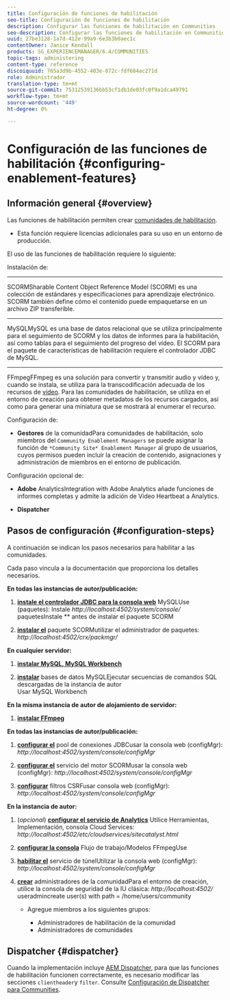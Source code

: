 ```yaml
---
title: Configuración de funciones de habilitación
seo-title: Configuración de funciones de habilitación
description: Configurar las funciones de habilitación en Communities
seo-description: Configurar las funciones de habilitación en Communities
uuid: 27be3128-1a7d-412e-99a9-6e3b3b0aec1c
contentOwner: Janice Kendall
products: SG_EXPERIENCEMANAGER/6.4/COMMUNITIES
topic-tags: administering
content-type: reference
discoiquuid: 765a3d9b-4552-403e-872c-fdf684ac271d
role: Administrador
translation-type: tm+mt
source-git-commit: 75312539136bb53cf1db1de03fc0f9a1dca49791
workflow-type: tm+mt
source-wordcount: '449'
ht-degree: 0%

---
```



# Configuración de las funciones de habilitación {#configuring-enablement-features}

## Información general {#overview}

Las funciones de habilitación permiten crear [comunidades de habilitación](overview.md#enablement-community).

* Esta función requiere licencias adicionales para su uso en un entorno de producción.

El uso de las funciones de habilitación requiere lo siguiente:

Instalación de:

* ****
SCORMSharable Content Object Reference Model (SCORM) es una colección de estándares y especificaciones para aprendizaje electrónico. SCORM también define cómo el contenido puede empaquetarse en un archivo ZIP transferible.

* ****
MySQLMySQL es una base de datos relacional que se utiliza principalmente para el seguimiento de SCORM y los datos de informes para la habilitación, así como tablas para el seguimiento del progreso del vídeo. El SCORM para el paquete de características de habilitación requiere el controlador JDBC de MySQL.

* ****
FFmpegFFmpeg es una solución para convertir y transmitir audio y vídeo y, cuando se instala, se utiliza para la transcodificación adecuada de los recursos de  [vídeo](../../help/sites-authoring/default-components-foundation.md#video). Para las comunidades de habilitación, se utiliza en el entorno de creación para obtener metadatos de los recursos cargados, así como para generar una miniatura que se mostrará al enumerar el recurso.

Configuración de:

* **Gestores**
de la comunidadPara comunidades de habilitación, solo miembros del 
`Community Enablement Managers` se puede asignar la función de  `*Community Site* Enablement Manager` al grupo de usuarios, cuyos permisos pueden incluir la creación de contenido, asignaciones y administración de miembros en el entorno de publicación.

Configuración opcional de:

* **Adobe**
AnalyticsIntegration with Adobe Analytics añade funciones de informes completas y admite la adición de Video Heartbeat a Analytics.

* **Dispatcher**

## Pasos de configuración {#configuration-steps}

A continuación se indican los pasos necesarios para habilitar a las comunidades.

Cada paso vincula a la documentación que proporciona los detalles necesarios.

**En todas las instancias de autor/publicación:**

1. **[instale el controlador JDBC para la consola web](deploy-communities.md#jdbc-driver-for-mysql)**
MySQLUse (paquetes): Instale  *http://localhost:4502/system/console/*
paquetesInstale  ** antes de instalar el paquete SCORM

1. **[instalar el](deploy-communities.md#scorm-package)**
paquete SCORMutilizar el administrador de paquetes: 
*http://localhost:4502/crx/packmgr/*

**En cualquier servidor:**

1. **[instalar MySQL, MySQL Workbench](mysql.md)**

1. **[instalar](mysql.md#database-setup)**
bases de datos MySQLEjecutar secuencias de comandos SQL descargadas de la instancia de autor
\
   Usar MySQL Workbench

**En la misma instancia de autor de alojamiento de servidor:**

1. **[instalar FFmpeg](ffmpeg.md)**

**En todas las instancias de autor/publicación:**

1. **[configurar el](mysql.md#configure-jdbc-connections)**
pool de conexiones JDBCusar la consola web (configMgr): 
*http://localhost:4502/system/console/configMgr*

1. **[configurar el](mysql.md#aem-communities-scormengine-service)**
servicio del motor SCORMusar la consola web (configMgr): 
*http://localhost:4502/system/console/configMgr*

1. **[configurar](mysql.md#adobe-granite-csrf-filter)**
filtros CSRFusar consola web (configMgr): 
*http://localhost:4502/system/console/configMgr*

**En la instancia de autor:**

1. (*opcional*) **[configurar el servicio de Analytics](analytics.md)**
Utilice Herramientas, Implementación, consola Cloud Services: 
*http://localhost:4502/etc/cloudservices/sitecatalyst.html*

1. **[configurar la consola](ffmpeg.md#configure-ffmpeg-transcoding-service)**
Flujo de trabajo/Modelos FFmpegUse

1. **[habilitar el](deploy-communities.md#tunnel-service-on-author)**
servicio de túnelUtilizar la consola web (configMgr): 
*http://localhost:4502/system/console/configMgr*

1. **[crear](users.md#creating-community-members)** administradores de la comunidadPara el entorno de creación, utilice la consola de seguridad de la IU clásica:  *http://localhost:4502/*
useradmincreate user(s) with path = /home/users/community

   * Agregue miembros a los siguientes grupos:

      * Administradores de habilitación de la comunidad
      * Administradores de comunidades

## Dispatcher {#dispatcher}

Cuando la implementación incluye [AEM Dispatcher](https://helpx.adobe.com/experience-manager/dispatcher/using/dispatcher.html), para que las funciones de habilitación funcionen correctamente, es necesario modificar las secciones `clientheader`y `filter`. Consulte [Configuración de Dispatcher para Communities](dispatcher.md#enablement).
